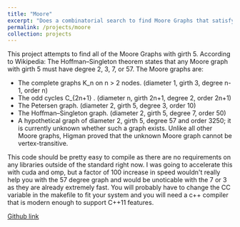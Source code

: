 ```yaml
---
title: "Moore"
excerpt: "Does a combinatorial search to find Moore Graphs that satisfy the Hoffman–Singleton theorem.  <br/><img src='/images/petersen_graph.png'>"
permalink: /projects/moore
collection: projects
---
```

This project attempts to find all of the Moore Graphs with girth 5. 
According to Wikipedia:
The Hoffman–Singleton theorem states that any Moore graph with girth 5 must have degree 2, 3, 7, or 57. The Moore graphs are:
* The complete graphs  K_n  on n > 2 nodes. (diameter 1, girth 3, degree n-1, order n)
* The odd cycles  C_{2n+1} . (diameter n, girth 2n+1, degree 2, order 2n+1)
* The Petersen graph. (diameter 2, girth 5, degree 3, order 10)
* The Hoffman–Singleton graph. (diameter 2, girth 5, degree 7, order 50)
* A hypothetical graph of diameter 2, girth 5, degree 57 and order 3250; it is currently unknown whether such a graph exists.
Unlike all other Moore graphs, Higman proved that the unknown Moore graph cannot be vertex-transitive.


This code should be pretty easy to compile as there are no requirements on any libraries outside of the standard right now.
I was going to accelerate this with cuda and omp, but a factor of 100 increase in speed wouldn't really help you with the 57
degree graph and would be unoticable with the 7 or 3 as they are already extremely fast. 
You will probably have to change the CC variable in the makefile to fit your system and you will need a c++ compiler that is 
modern enough to support C++11 features. 

[Github link](https://github.com/michaelmathen/)
